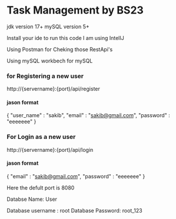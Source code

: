 <h1> Task Management by BS23</h1>
jdk version 17+
mySQL version 5+

Install your ide to run this code
I am using IntelIJ

Using Postman for Cheking those RestApi's

Using mySQL workbech for mySQL

<H3>for Registering a new user</H3>
http://{servername}:{port)/api/register

<h4>jason format</h4>

{
    "user_name" : "sakib",
    "email" : "sakib@gmail.com",
    "password" : "eeeeeee"
}

<h3>For Login as a new user</h3>
http://{servername}:{port)/api/login

<h4>jason format</h4>

{
    "email" : "sakib@gmail.com",
    "password" : "eeeeeee"
}

Here the defult port is 8080

Databse Name: User

Database username : root
Database Password: root_123

